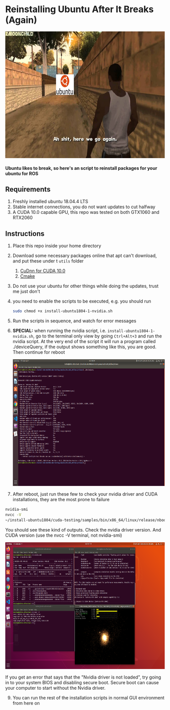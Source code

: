 # Reinstalling Ubuntu After It Breaks (Again)

<img src="media/here-we-go-again.jpg" width="700" height="400" />

#### Ubuntu likes to break, so here's an script to reinstall packages for your ubuntu for ROS

## Requirements
1. Freshly installed ubuntu 18.04.4 LTS
2. Stable internet connections, you do not want updates to cut halfway
3. A CUDA 10.0 capable GPU, this repo was tested on both GTX1060 and RTX2060

## Instructions
1. Place this repo inside your home directory

2. Download some necessary packages online that apt can't download, and put these under t `utils` folder
   1. [CuDnn for CUDA 10.0](https://docs.nvidia.com/deeplearning/sdk/cudnn-install/index.html)
   2. [Cmake](https://github.com/Kitware/CMake/releases/download/v3.17.3/cmake-3.17.3.tar.gz)
   
3. Do not use your ubuntu for other things while doing the updates, trust me just don't

4. you need to enable the scripts to be executed, e.g. you should run
	```bash
	sudo chmod +x install-ubuntu1804-1-nvidia.sh
	```
	
5. Run the scripts in sequence, and watch for error messages

6. **SPECIAL:** when running the nvidia script, i.e. `install-ubuntu1804-1-nvidia.sh`, go to the terminal only view by going `Ctrl+Alt+3` and run the nvidia script. At the very end of the script it will run a program called ./deviceQuery, if the output shows something like this, you are good. Then continue for reboot

   <img src="media/deviceQuery-success.png" width="700" height="400" />

7. After reboot, just run these few to check your nvidia driver and CUDA installations, they are the most prone to failure

  ```bash
  nvidia-smi
  nvcc -V
  ~/install-ubuntu1804/cuda-testing/samples/bin/x86_64/linux/release/nbody
  ```
  You should see these kind of outputs. Check the nvidia driver version. And CUDA version (use the nvcc -V terminal, not nvidia-smi)

  <img src="media/nvidia-success.png" width="700" height="400" />

   If you get an error that says that the "Nvidia driver is not loaded", try going in to your system BIOS and disabling secure boot. Secure boot can cause your computer to start without the Nvidia driver.

9. You can run the rest of the installation scripts in normal GUI environment from here on

